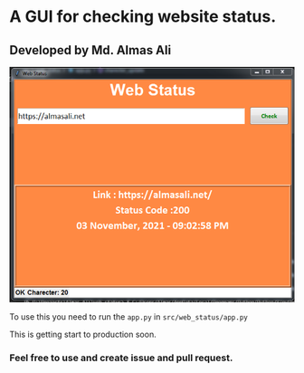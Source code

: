 # A GUI for checking website status.
## Developed by Md. Almas Ali

![Web Status](./docs/static/img1.png "Web Status")

To use this you need to run the `app.py` in `src/web_status/app.py`

This is getting start to production soon.

### Feel free to use and create issue and pull request.

